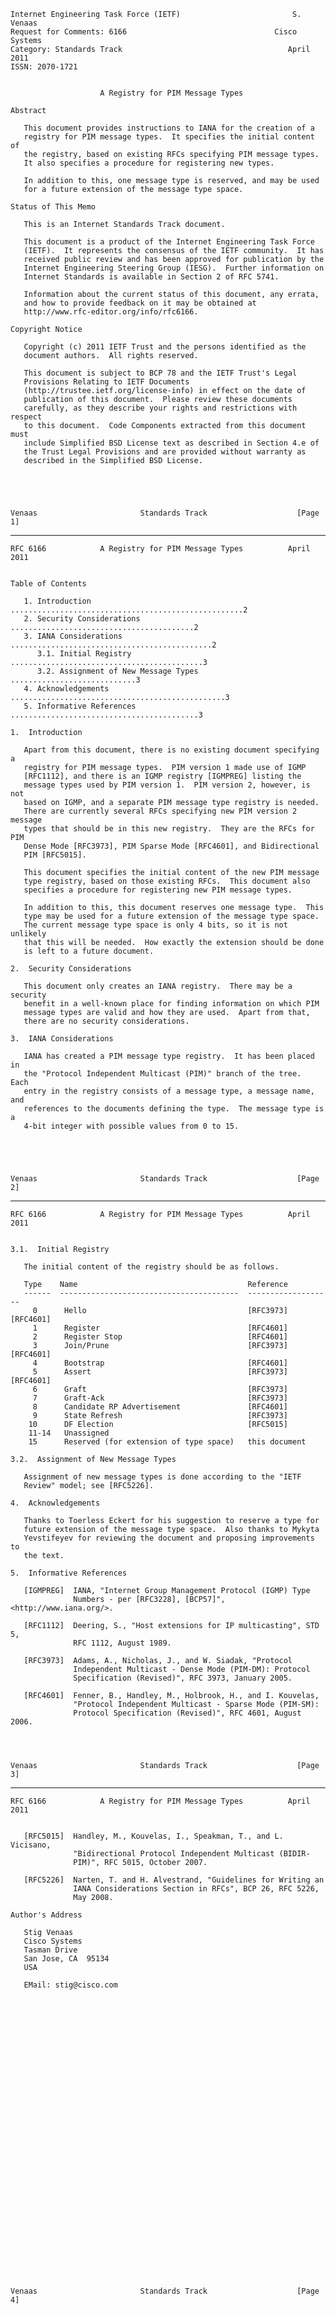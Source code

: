     Internet Engineering Task Force (IETF)                         S. Venaas
    Request for Comments: 6166                                 Cisco Systems
    Category: Standards Track                                     April 2011
    ISSN: 2070-1721


                        A Registry for PIM Message Types

    Abstract

       This document provides instructions to IANA for the creation of a
       registry for PIM message types.  It specifies the initial content of
       the registry, based on existing RFCs specifying PIM message types.
       It also specifies a procedure for registering new types.

       In addition to this, one message type is reserved, and may be used
       for a future extension of the message type space.

    Status of This Memo

       This is an Internet Standards Track document.

       This document is a product of the Internet Engineering Task Force
       (IETF).  It represents the consensus of the IETF community.  It has
       received public review and has been approved for publication by the
       Internet Engineering Steering Group (IESG).  Further information on
       Internet Standards is available in Section 2 of RFC 5741.

       Information about the current status of this document, any errata,
       and how to provide feedback on it may be obtained at
       http://www.rfc-editor.org/info/rfc6166.

    Copyright Notice

       Copyright (c) 2011 IETF Trust and the persons identified as the
       document authors.  All rights reserved.

       This document is subject to BCP 78 and the IETF Trust's Legal
       Provisions Relating to IETF Documents
       (http://trustee.ietf.org/license-info) in effect on the date of
       publication of this document.  Please review these documents
       carefully, as they describe your rights and restrictions with respect
       to this document.  Code Components extracted from this document must
       include Simplified BSD License text as described in Section 4.e of
       the Trust Legal Provisions and are provided without warranty as
       described in the Simplified BSD License.





    Venaas                       Standards Track                    [Page 1]

------------------------------------------------------------------------

``` newpage
RFC 6166            A Registry for PIM Message Types          April 2011


Table of Contents

   1. Introduction ....................................................2
   2. Security Considerations .........................................2
   3. IANA Considerations .............................................2
      3.1. Initial Registry ...........................................3
      3.2. Assignment of New Message Types ............................3
   4. Acknowledgements ................................................3
   5. Informative References ..........................................3

1.  Introduction

   Apart from this document, there is no existing document specifying a
   registry for PIM message types.  PIM version 1 made use of IGMP
   [RFC1112], and there is an IGMP registry [IGMPREG] listing the
   message types used by PIM version 1.  PIM version 2, however, is not
   based on IGMP, and a separate PIM message type registry is needed.
   There are currently several RFCs specifying new PIM version 2 message
   types that should be in this new registry.  They are the RFCs for PIM
   Dense Mode [RFC3973], PIM Sparse Mode [RFC4601], and Bidirectional
   PIM [RFC5015].

   This document specifies the initial content of the new PIM message
   type registry, based on those existing RFCs.  This document also
   specifies a procedure for registering new PIM message types.

   In addition to this, this document reserves one message type.  This
   type may be used for a future extension of the message type space.
   The current message type space is only 4 bits, so it is not unlikely
   that this will be needed.  How exactly the extension should be done
   is left to a future document.

2.  Security Considerations

   This document only creates an IANA registry.  There may be a security
   benefit in a well-known place for finding information on which PIM
   message types are valid and how they are used.  Apart from that,
   there are no security considerations.

3.  IANA Considerations

   IANA has created a PIM message type registry.  It has been placed in
   the "Protocol Independent Multicast (PIM)" branch of the tree.  Each
   entry in the registry consists of a message type, a message name, and
   references to the documents defining the type.  The message type is a
   4-bit integer with possible values from 0 to 15.





Venaas                       Standards Track                    [Page 2]
```

------------------------------------------------------------------------

``` newpage
RFC 6166            A Registry for PIM Message Types          April 2011


3.1.  Initial Registry

   The initial content of the registry should be as follows.

   Type    Name                                      Reference
   ------  ----------------------------------------  -------------------
     0      Hello                                    [RFC3973] [RFC4601]
     1      Register                                 [RFC4601]
     2      Register Stop                            [RFC4601]
     3      Join/Prune                               [RFC3973] [RFC4601]
     4      Bootstrap                                [RFC4601]
     5      Assert                                   [RFC3973] [RFC4601]
     6      Graft                                    [RFC3973]
     7      Graft-Ack                                [RFC3973]
     8      Candidate RP Advertisement               [RFC4601]
     9      State Refresh                            [RFC3973]
    10      DF Election                              [RFC5015]
    11-14   Unassigned
    15      Reserved (for extension of type space)   this document

3.2.  Assignment of New Message Types

   Assignment of new message types is done according to the "IETF
   Review" model; see [RFC5226].

4.  Acknowledgements

   Thanks to Toerless Eckert for his suggestion to reserve a type for
   future extension of the message type space.  Also thanks to Mykyta
   Yevstifeyev for reviewing the document and proposing improvements to
   the text.

5.  Informative References

   [IGMPREG]  IANA, "Internet Group Management Protocol (IGMP) Type
              Numbers - per [RFC3228], [BCP57]", <http://www.iana.org/>.

   [RFC1112]  Deering, S., "Host extensions for IP multicasting", STD 5,
              RFC 1112, August 1989.

   [RFC3973]  Adams, A., Nicholas, J., and W. Siadak, "Protocol
              Independent Multicast - Dense Mode (PIM-DM): Protocol
              Specification (Revised)", RFC 3973, January 2005.

   [RFC4601]  Fenner, B., Handley, M., Holbrook, H., and I. Kouvelas,
              "Protocol Independent Multicast - Sparse Mode (PIM-SM):
              Protocol Specification (Revised)", RFC 4601, August 2006.




Venaas                       Standards Track                    [Page 3]
```

------------------------------------------------------------------------

``` newpage
RFC 6166            A Registry for PIM Message Types          April 2011


   [RFC5015]  Handley, M., Kouvelas, I., Speakman, T., and L. Vicisano,
              "Bidirectional Protocol Independent Multicast (BIDIR-
              PIM)", RFC 5015, October 2007.

   [RFC5226]  Narten, T. and H. Alvestrand, "Guidelines for Writing an
              IANA Considerations Section in RFCs", BCP 26, RFC 5226,
              May 2008.

Author's Address

   Stig Venaas
   Cisco Systems
   Tasman Drive
   San Jose, CA  95134
   USA

   EMail: stig@cisco.com


































Venaas                       Standards Track                    [Page 4]
```
